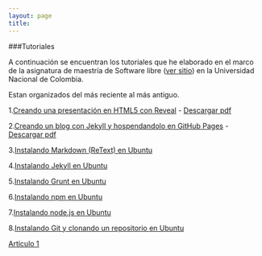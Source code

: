 ```yaml
---
layout: page
title: 
--- 
```

###Tutoriales

A continuación se encuentran los tutoriales que he elaborado en el marco de la asignatura de maestría de Software libre ([ver sitio](http://softwarelibre.github.io/)) en la Universidad Nacional de Colombia.

Estan organizados del más reciente al más antiguo.

1.[Creando una presentación en HTML5 con Reveal](/tutoriales/tutorial1/) - [Descargar pdf](https://raw.githubusercontent.com/franchescomora/myblog/gh-pages/_docs/Todos%20los%20pasos%20para%20hacer%20una%20presentaci%C3%B3n%20en%20HTML5.pdf)

2.[Creando un blog con Jekyll y hospendandolo en GitHub Pages](/tutoriales/tutorial2/) - [Descargar pdf](https://raw.githubusercontent.com/franchescomora/myblog/gh-pages/_docs/Todos%20los%20pasos%20para%20hacer%20un%20blog%20con%20jekyll.pdf)

3.[Instalando Markdown (ReText) en Ubuntu](/tutoriales/tutorial3/) 

4.[Instalando Jekyll en Ubuntu](/tutoriales/tutorial4/)

5.[Instalando Grunt en Ubuntu](/tutoriales/tutorial5/)

6.[Instalando npm en Ubuntu](/tutoriales/tutorial6/)

7.[Instalando node.js en Ubuntu](/tutoriales/tutorial7/)

8.[Instalando Git y clonando un repositorio en Ubuntu](/tutoriales/tutorial8/)

[Artículo 1](/pdf/1.pdf)
